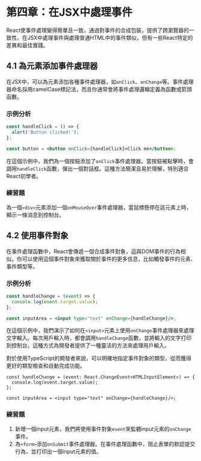 # 第四章：在JSX中處理事件

React使事件處理變得簡單且一致，通過對事件的合成包裝，提供了跨瀏覽器的一致性。在JSX中處理事件與處理普通HTML中的事件類似，但有一些React特定的差異和最佳實踐。

## 4.1 為元素添加事件處理器

在JSX中，可以為元素添加各種事件處理器，如`onClick`、`onChange`等。事件處理器命名採用camelCase標記法，而且你通常會將事件處理邏輯定義為函數或箭頭函數。

### 示例分析

```jsx
const handleClick = () => {
  alert('Button clicked!');
};

const button = <button onClick={handleClick}>Click me</button>;
```

在這個示例中，我們為一個按鈕添加了`onClick`事件處理器。當按鈕被點擊時，會調用`handleClick`函數，彈出一個對話框。這種方法簡潔且易於理解，特別適合React初學者。

### 練習題

為一個`<div>`元素添加一個`onMouseOver`事件處理器，當鼠標懸停在該元素上時，顯示一條消息到控制台。

## 4.2 使用事件對象

在事件處理函數中，React會傳遞一個合成事件對象，這與DOM事件的行為相似。你可以使用這個事件對象來獲取關於事件的更多信息，比如觸發事件的元素、事件類型等。

### 示例分析

```jsx
const handleChange = (event) => {
  console.log(event.target.value);
};

const inputArea = <input type="text" onChange={handleChange}/>;
```

在這個示例中，我們演示了如何在`<input>`元素上使用`onChange`事件處理器來處理文字輸入。每次用戶輸入時，都會調用`handleChange`函數，並將輸入的文字打印到控制台。這種方式為開發者提供了一種靈活的方法來處理用戶輸入。

對於使用TypeScript的開發者來說，可以明確地指定事件對象的類型，從而獲得更好的類型檢查和自動完成功能。

```tsx
const handleChange = (event: React.ChangeEvent<HTMLInputElement>) => {
  console.log(event.target.value);
};

const inputArea = <input type="text" onChange={handleChange}/>;
```

### 練習題

1. 新增一個input元素，我們將使用事件對象`event`來監聽input元素的`onChange`事件。
2. 為`<form>`添加`onSubmit`事件處理器。在事件處理函數中，阻止表單的默認提交行為，並打印出一個input元素的值。
